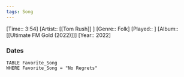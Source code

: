 ```yaml
---
tags: Song  
---
```

[Time:: 3:54]
[Artist:: [[Tom Rush]] ]
[Genre:: Folk]
[Played:: ]
[Album:: [[Ultimate FM Gold (2022)]]]
[Year:: 2022]
### Dates
````dataview
TABLE Favorite_Song
WHERE Favorite_Song = "No Regrets"
````